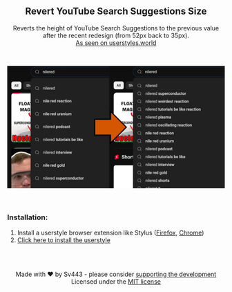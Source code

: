 <div style="text-align:center;" align="center">

## Revert YouTube Search Suggestions Size
Reverts the height of YouTube Search Suggestions to the previous value after the recent redesign (from 52px back to 35px).  
[As seen on userstyles.world](https://userstyles.world/style/20987/revert-youtube-search-suggestions-size)  

<br>

![a banner showing a before and after juxtaposition in search suggestion item heights](./banner.png)
</div>

<br>

### Installation:
1. Install a userstyle browser extension like Stylus ([Firefox](https://addons.mozilla.org/en-US/firefox/addon/styl-us/), [Chrome](https://chromewebstore.google.com/detail/stylus/clngdbkpkpeebahjckkjfobafhncgmne))
2. [Click here to install the userstyle](https://github.com/Sv443/Revert-YouTube-Search-Suggestions-Size/raw/refs/heads/main/Revert-YouTube-Search-Suggestions-Size.user.css)

<br><br>

<div style="text-align: center;" align="center">

Made with :heart: by Sv443 - please consider [supporting the development](https://github.com/sponsors/Sv443)  
Licensed under the [MIT license](./LICENSE.txt)

</div>
